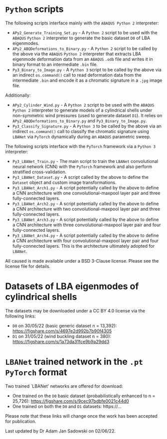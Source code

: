 # `Python` scripts
The following scripts interface mainly with the `ABAQUS Python 2` interpreter:
* `APy2_Generate_Training_Set.py` - A `Python 2` script to be used with the `ABAQUS` `Python 2` interpreter to generate the basic dataset `D0` of LBA eigenmodes.
* `APy2_ABQDeformations_to_Binary.py` - A `Python 2` script to be called by the above via the `ABAQUS` `Python 2` interpreter that extracts LBA eigenmode deformation data from an `ABAQUS` `.odb` file and writes it in binary format to an intermediate `.bin` file.
* `Py3_Binary_to_Image.py` - A `Python 3` script to be called by the above via an indirect `os.command()` call to read deformation data from the intermediate `.bin` and encode it as a chromatic signature in a `.jpg` image file.

Additionally:
* `APy2_Cylinder_Wind.py` - A `Python 2` script to be used with the `ABAQUS` `Python 2` interpreter to generate models of a cylindrical shells under non-symmetric wind pressures (used to generate dataset `D1`). It relies on `APy2_ABQDeformations_to_Binary.py` and `Py3_Binary_to_Image.py`.
* `Py3_Classify_Signature.py` - A `Python 3` to be called by the above via an indirect `os.command()` call to classify the chromatic signature using `LBANet` via `PyTorch` dynamically during an `ABAQUS` parametric sweep. 

The following scripts interface with the `PyTorch` framework via a `Python 3` interpreter:
* `Py3_LBANet_Train.py` - The main script to train the `LBANet` convolutional neural network (CNN) with the `PyTorch` framework and also perform stratified cross-validation.
* `Py3_LBANet_Dataset.py` - A script called by the above to define the `Dataset` object and custom image transformations.
* `Py3_LBANet_Arch1.py` - A script potentially called by the above to define a CNN architecture with one convolutional-maxpool layer pair and three fully-connected layers.
* `Py3_LBANet_Arch2.py` - A script potentially called by the above to define a CNN architecture with two convolutional-maxpool layer pair and three fully-connected layers.
* `Py3_LBANet_Arch3.py` - A script potentially called by the above to define a CNN architecture with three convolutional-maxpool layer pair and four fully-connected layers.
* `Py3_LBANet_Arch4.py` - A script potentially called by the above to define a CNN architecture with four convolutional-maxpool layer pair and four fully-connected layers. This is the architecture ultimately adopted for `LBANet`.

All caused is made available under a BSD 3-Clause license. Please see the license file for details.

# Datasets of LBA eigenmodes of cylindrical shells
The datasets may be downloaded under a CC BY 4.0 license via the following links:
* `D0` on 30/05/22 (basic generic dataset n = 13,392): https://figshare.com/s/4697e2d992b7b90f4305
* `D1` on 31/05/22 (wind buckling dataset n = 380): https://figshare.com/s/1a73da31fce9b9a29dd3

# `LBANet` trained network in the `.pt` `PyTorch` format
Two trained `LBANet' networks are offered for download:
* One trained on the `D0` basic dataset (probabilistically enhanced to n = 25,726): https://figshare.com/s/9cec97bdbfe0021c44d0
* One trained on both the `D0` and `D1` datasets: https://...

Please note that these links will change once the work has been accepted for publication.

Last updated by Dr Adam Jan Sadowski on 02/06/22.
